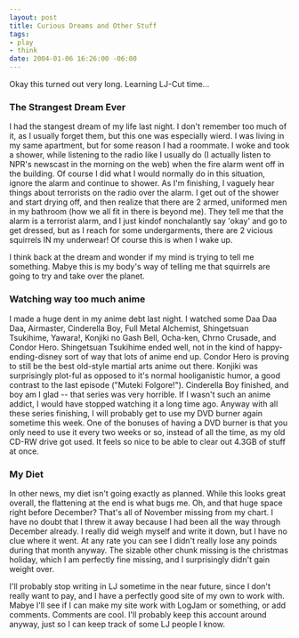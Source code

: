 ```yaml
--- 
layout: post
title: Curious Dreams and Other Stuff
tags: 
- play
- think
date: 2004-01-06 16:26:00 -06:00
---
```

Okay this turned out very long. Learning LJ-Cut time...

<h3>The Strangest Dream Ever</h3>
I had the stangest dream of my life last night.  I don't remember too much of it, as I usually forget them, but this one was especially wierd.  I was living in my same apartment, but for some reason I had a roommate.  I woke and took a shower, while listening to the radio like I usually do (I actually listen to NPR's newscast in the morning on the web) when the fire alarm went off in the building.  Of course I did what I would normally do in this situation, ignore the alarm and continue to shower.  As I'm finishing, I vaguely hear things about terrorists on the radio over the alarm.  I get out of the shower and start drying off, and then realize that there are 2 armed, uniformed men in my bathroom (how we all fit in there is beyond me).  They tell me that the alarm is a terrorist alarm, and I just kindof nonchalantly say 'okay' and go to get dressed, but as I reach for some undergarments, there are 2 vicious squirrels IN my underwear!  Of course this is when I wake up.

I think back at the dream and wonder if my mind is trying to tell me something. Mabye this is my body's way of telling me that squirrels are going to try and take over the planet.

<h3>Watching way too much anime</h3>
I made a huge dent in my anime debt last night.  I watched some Daa Daa Daa, Airmaster, Cinderella Boy, Full Metal Alchemist, Shingetsuan Tsukihime, Yawara!, Konjiki no Gash Bell, Ocha-ken, Chrno Crusade, and Condor Hero.  Shingetsuan Tsukihime ended well, not in the kind of happy-ending-disney sort of way that lots of anime end up.   Condor Hero is proving to still be the best old-style martial arts anime out there.  Konjiki was surprisingly plot-ful as opposed to it's normal hooliganistic humor, a good contrast to the last episode ("Muteki Folgore!").  Cinderella Boy finished, and boy am I glad -- that series was very horrible.  If I wasn't such an anime addict, I would have stopped watching it a long time ago.   Anyway with all these series finishing, I will probably get to use my DVD burner again sometime this week.  One of the bonuses of having a DVD burner is that you only need to use it every two weeks or so, instead of all the time, as my old CD-RW drive got used.  It feels so nice to be able to clear out 4.3GB of stuff at once.

<h3>My Diet</h3>
In other news, my diet isn't going exactly as planned.  While this looks great overall, the flattening at the end is what bugs me.  Oh, and that huge space right before December?  That's all of November missing from my chart.  I have no doubt that I threw it away because I had been all the way through December already.  I really did weigh myself and write it down, but I have no clue where it went.  At any rate you can see I didn't really lose any poinds during that month anyway.  The sizable other chunk missing is the christmas holiday, which I am perfectly fine missing, and I surprisingly didn't gain weight over.

I'll probably stop writing in LJ sometime in the near future, since I don't really want to pay, and I have a perfectly good site of my own to work with.  Mabye I'll see if I can make my site work with LogJam or something, or add comments. Comments are cool.  I'll probably keep this account around anyway, just so I can keep track of some LJ people I know.
